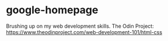 # google-homepage
Brushing up on my web development skills.
The Odin Project: https://www.theodinproject.com/web-development-101/html-css
